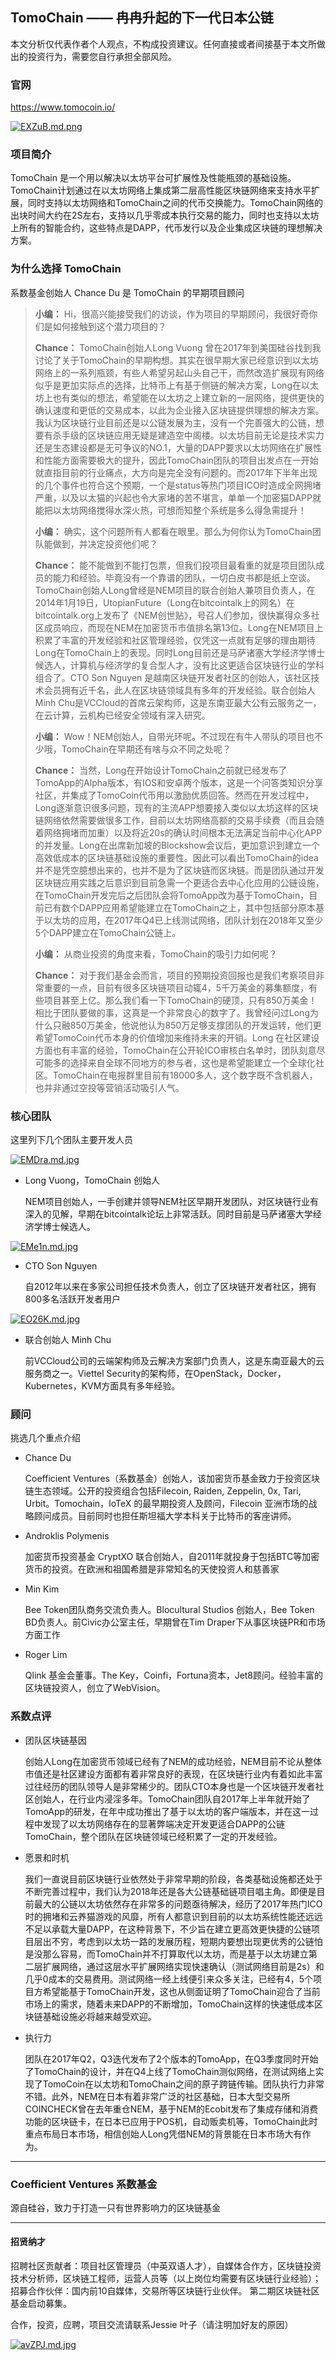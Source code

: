 ## TomoChain —— 冉冉升起的下一代日本公链

本文分析仅代表作者个人观点，不构成投资建议。任何直接或者间接基于本文所做出的投资行为，需要您自行承担全部风险。



### 官网

https://www.tomocoin.io/

[![EXZuB.md.png](https://s1.ax2x.com/2018/03/10/EXZuB.md.png)](https://simimg.com/i/EXZuB)

### 项目简介

TomoChain 是一个用以解决以太坊平台可扩展性及性能瓶颈的基础设施。TomoChain计划通过在以太坊网络上集成第二层高性能区块链网络来支持水平扩展，同时支持以太坊网络和TomoChain之间的代币交换能力。TomoChain网络的出块时间大约在2S左右，支持以几乎零成本执行交易的能力，同时也支持以太坊上所有的智能合约，这些特点是DAPP，代币发行以及企业集成区块链的理想解决方案。

### 为什么选择 TomoChain

系数基金创始人 Chance Du 是 TomoChain 的早期项目顾问

> **小编：** Hi，很高兴能接受我们的访谈，作为项目的早期顾问，我很好奇你们是如何接触到这个潜力项目的？
>
> **Chance：** TomoChain创始人Long Vuong 曾在2017年到美国硅谷找到我讨论了关于TomoChain的早期构想。其实在很早期大家已经意识到以太坊网络上的一系列瓶颈，有些人希望另起山头自己干，而然改造扩展现有网络似乎是更加实际点的选择，比特币上有基于侧链的解决方案，Long在以太坊上也有类似的想法，希望能在以太坊之上建立新的一层网络，提供更快的确认速度和更低的交易成本，以此为企业接入区块链提供理想的解决方案。我认为区块链行业目前还是以公链发展为主，没有一个完善强大的公链，想要有杀手级的区块链应用无疑是建造空中阁楼。以太坊目前无论是技术实力还是生态建设都是无可争议的NO.1，大量的DAPP要求以太坊网络在扩展性和性能方面需要极大的提升，因此TomoChain团队的项目出发点在一开始就直指目前的行业痛点，大方向是完全没有问题的。而2017年下半年出现的几个事件也符合这个预期，一个是status等热门项目ICO时造成全网拥堵严重，以及以太猫的兴起也令大家堵的苦不堪言，单单一个加密猫DAPP就能把以太坊网络搅得水深火热，可想而知整个系统是多么得急需提升！
>
> **小编：** 确实，这个问题所有人都看在眼里。那么为何你认为TomoChain团队能做到，并决定投资他们呢？
>
> **Chance：** 能不能做到不能打包票，但我们投项目最看重的就是项目团队成员的能力和经验。毕竟没有一个靠谱的团队，一切白皮书都是纸上空谈。TomoChain创始人Long曾经是NEM项目的联合创始人兼项目负责人，在2014年1月19日，UtopianFuture（Long在bitcointalk上的网名）在bitcointalk.org上发布了《NEM创世贴》，号召人们参加，很快赢得众多社区成员响应，而现在NEM在加密货币市值排名第13位。Long在NEM项目上积累了丰富的开发经验和社区管理经验，仅凭这一点就有足够的理由期待Long在TomoChain上的表现。同时Long目前还是马萨诸塞大学经济学博士候选人，计算机与经济学的复合型人才，没有比这更适合区块链行业的学科组合了。CTO Son Nguyen 是越南区块链开发者社区的创始人，该社区技术会员拥有近千名，此人在区块链领域具有多年的开发经验。联合创始人Minh Chu是VCCloud的首席云架构师，这是东南亚最大公有云服务之一，在云计算，云机构已经安全领域有深入研究。
>
> **小编：** Wow！NEM创始人，自带光环呢。不过现在有牛人带队的项目也不少哦，TomoChain在早期还有啥与众不同之处呢？
>
> **Chance：** 当然，Long在开始设计TomoChain之前就已经发布了TomoApp的Alpha版本，有IOS和安卓两个版本，这是一个问答类知识分享社区，并集成了TomoCoin代币用以激励优质回答。然而在开发过程中，Long逐渐意识很多问题，现有的主流APP想要接入类似以太坊这样的区块链网络依然需要做很多工作，目前以太坊网络高额的交易手续费（而且会随着网络拥堵而加重）以及将近20s的确认时间根本无法满足当前中心化APP的并发量。Long在出席新加坡的Blockshow会议后，更加意识到建立一个高效低成本的区块链基础设施的重要性。因此可以看出TomoChain的idea并不是凭空臆想出来的，也并不是为了区块链而区块链。而是团队通过开发区块链应用实践之后意识到目前急需一个更适合去中心化应用的公链设施，在TomoChain开发完后之后团队会将TomoApp改为基于TomoChain，目前已有数个DAPP应用希望能建立在TomoChain之上，其中包括部分原本基于以太坊的应用，在2017年Q4已上线测试网络，团队计划在2018年又至少5个DAPP建立在TomoChain公链上。
>
> **小编：** 从商业投资的角度来看，TomoChain的吸引力如何呢？
>
> **Chance：** 对于我们基金会而言，项目的预期投资回报也是我们考察项目非常重要的一点，目前有很多区块链项目动辄4，5千万美金的募集额度，有些项目甚至上亿。那么我们看一下TomoChain的硬顶，只有850万美金！相比于团队要做的事，这真是一个非常良心的数字了。我曾经问过Long为什么只融850万美金，他说他认为850万足够支撑团队的开发运转，他们更希望TomoCoin代币本身的价值增加来维持未来的开销。Long 在社区建设方面也有丰富的经验，TomoChain在公开轮ICO审核白名单时，团队刻意尽可能多的选择来自全球不同地方的参与者，这也是希望能建立一个全球化社区。TomoChain在电报群里目前有18000多人，这个数字既不含机器人，也并非通过空投等营销活动吸引人气。

### 核心团队

这里列下几个团队主要开发人员

[![EMDra.md.jpg](https://s1.ax2x.com/2018/03/11/EMDra.md.jpg)](https://simimg.com/i/EMDra)

* Long Vuong，TomoChain 创始人

  NEM项目创始人，一手创建并领导NEM社区早期开发团队，对区块链行业有深入的见解，早期在bitcointalk论坛上非常活跃。同时目前是马萨诸塞大学经济学博士候选人。

[![EMe1n.md.jpg](https://s1.ax2x.com/2018/03/11/EMe1n.md.jpg)](https://simimg.com/i/EMe1n)

* CTO Son Nguyen

  自2012年以来在多家公司担任技术负责人，创立了区块链开发者社区，拥有800多名活跃开发者用户

[![EO26K.md.jpg](https://s1.ax2x.com/2018/03/11/EO26K.md.jpg)](https://simimg.com/i/EO26K)

* 联合创始人 Minh Chu

  前VCCloud公司的云端架构师及云解决方案部门负责人，这是东南亚最大的云服务商之一。Viettel Security的架构师，在OpenStack，Docker，Kubernetes，KVM方面具有多年经验。

### 顾问

挑选几个重点介绍

* Chance Du

  Coefficient Ventures（系数基金）创始人，该加密货币基金致力于投资区块链生态领域。公开的投资组合包括Filecoin, Raiden, Zeppelin, 0x, Tari, Urbit。Tomochain，IoTeX 的最早期投资人及顾问，Filecoin 亚洲市场的战略顾问成员。目前同时也担任斯坦福大学本科关于比特币的客座讲师。

* Androklis Polymenis

  加密货币投资基金 CryptXO 联合创始人，自2011年就投身于包括BTC等加密货币的投资。在欧洲和祖国希腊是非常知名的天使投资人和慈善家

* Min Kim

  Bee Token团队商务交流负责人。Blocultural Studios 创始人，Bee Token BD负责人。前Civic办公室主任，早期曾在Tim Draper下从事区块链PR和市场方面工作

* Roger Lim

  Qlink 基金会董事。The Key，Coinfi，Fortuna资本，Jet8顾问。经验丰富的区块链投资人，创立了WebVision。

### 系数点评

* 团队区块链基因

  创始人Long在加密货币领域已经有了NEM的成功经验，NEM目前不论从整体市值还是社区建设方面都有着非常良好的表现，在区块链行业内有着如此丰富过往经历的团队领导人是非常稀少的。团队CTO本身也是一个区块链开发者社区创始人，在行业内浸淫多年。TomoChain团队自2017年上半年就开始了TomoApp的研发，在年中成功推出了基于以太坊的客户端版本，并在这一过程中发现了以太坊网络存在的显著弊端决定开发更适合DAPP的公链TomoChain，整个团队在区块链领域已经积累了一定的开发经验。

* 愿景和时机

  我们一直说目前区块链行业依然处于非常早期的阶段，各类基础设施都还处于不断完善过程中，我们认为2018年还是各大公链基础链项目唱主角。即便是目前最大的公链以太坊依然存在非常多的问题亟待解决，经历了2017年热门ICO时的拥堵和云养猫游戏的风靡，所有人都意识到目前的以太坊系统性能还远远不足以承载大量DAPP，在这种背景下，不少旨在建立更高效更快捷的公链项目层出不穷，考虑到以太坊一路的发展历程，短期内要想出现更优秀的公链怕是没那么容易，而TomoChain并不打算取代以太坊，而是基于以太坊建立第二层扩展网络，通过这层水平扩展网络实现快速确认（测试网络目前是2s）和几乎0成本的交易费用。测试网络一经上线便引来众多关注，已经有4，5个项目方希望能基于TomoChain开发，这也从侧面证明了TomoChain迎合了当前市场上的需求，随着未来DAPP的不断增加，TomoChain这样的快速低成本区块链基础设施必将越来越受欢迎。

* 执行力

   团队在2017年Q2，Q3迭代发布了2个版本的TomoApp，在Q3季度同时开始了TomoChain的设计，并在Q4上线了TomoChain测似网络，在测试网络上实现了TomoCoin在以太坊和TomoChain之间的原子跨链传输。团队执行力非常不错。此外，NEM在日本有着非常广泛的社区基础，日本大型交易所COINCHECK曾在去年重仓NEM，基于NEM的Ecobit发布了集成存储和消费功能的区块链卡，在日本已应用于POS机，自动贩卖机等，TomoChain此时重点布局日本市场，相信创始人Long凭借NEM的背景能在日本市场大有作为。



***

### Coefficient Ventures  系数基金

源自硅谷，致力于打造一只有世界影响力的区块链基金



***

#### 招贤纳才

招聘社区贡献者：项目社区管理员（中英双语人才），自媒体合作方，区块链投资技术分析师，区块链工程师，运营人员等（以上岗位均需要有区块链行业经验）；
招募合作伙伴：国内前10自媒体，交易所等区块链行业伙伴。
第二期区块链社区基金启动募集。

合作，投资，应聘，项目交流请联系Jessie 叶子（请注明加好友的原因）

[![avZPJ.md.jpg](https://s1.ax2x.com/2018/02/26/avZPJ.md.jpg)](https://simimg.com/i/avZPJ)